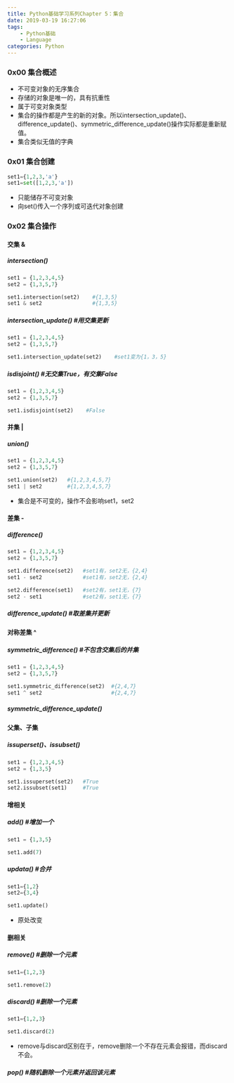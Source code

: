```yaml
---
title: Python基础学习系列Chapter 5：集合
date: 2019-03-19 16:27:06
tags: 
	- Python基础
	- Language
categories: Python
---
```


### 0x00 集合概述

- 不可变对象的无序集合
- 存储的对象是唯一的，具有抗重性
- 属于可变对象类型
- 集合的操作都是产生的新的对象。所以intersection_update()、difference_update()、symmetric_difference_update()操作实际都是重新赋值。
- 集合类似无值的字典

<!-- more -->

### 0x01 集合创建

```python
set1={1,2,3,'a'}
set1=set([1,2,3,'a']) 
```

- 只能储存不可变对象
- 向set()传入一个序列或可迭代对象创建

### 0x02 集合操作

#### **交集 &**

##### intersection()

```python
set1 = {1,2,3,4,5}
set2 = {1,3,5,7}

set1.intersection(set2)    #{1,3,5}
set1 & set2                #{1,3,5}
```

##### intersection_update() #用交集更新

```python
set1 = {1,2,3,4,5}
set2 = {1,3,5,7}

set1.intersection_update(set2)    #set1变为{1，3，5}
```

##### isdisjoint() #无交集True，有交集False

```python
set1 = {1,2,3,4,5}
set2 = {1,3,5,7}

set1.isdisjoint(set2)    #False
```

#### **并集 |** 

##### union()

```python
set1 = {1,2,3,4,5}
set2 = {1,3,5,7}

set1.union(set2)   #{1,2,3,4,5,7}
set1 | set2        #{1,2,3,4,5,7}
```

- 集合是不可变的，操作不会影响set1，set2

#### **差集 -**

##### difference()

```python
set1 = {1,2,3,4,5}
set2 = {1,3,5,7}

set1.difference(set2)   #set1有，set2无，{2,4}
set1 - set2             #set1有，set2无，{2,4}

set2.difference(set1)   #set2有，set1无，{7}
set2 - set1             #set2有，set1无，{7}
```

##### difference_update() #取差集并更新

#### **对称差集 ^**

##### symmetric_difference() #不包含交集后的并集

```python
set1 = {1,2,3,4,5}
set2 = {1,3,5,7}

set1.symmetric_difference(set2)  #{2,4,7}
set1 ^ set2                      #{2,4,7}
```

##### symmetric_difference_update()

#### **父集、子集**

##### issuperset()、issubset()

```python
set1 = {1,2,3,4,5}
set2 = {1,3,5}

set1.issuperset(set2)   #True
set2.issubset(set1)     #True
```

#### **增相关**

##### add() #增加一个

```python
set1 = {1,3,5}

set1.add(7)
```

##### updata() #合并

```python
set1={1,2}
set2={3,4}

set1.update()
```

- 原处改变

#### **删相关**

##### remove() #删除一个元素

```python
set1={1,2,3}

set1.remove(2)
```

##### discard() #删除一个元素

```python
set1={1,2,3}

set1.discard(2)
```

- remove与discard区别在于，remove删除一个不存在元素会报错，而discard不会。

##### pop() #随机删除一个元素并返回该元素